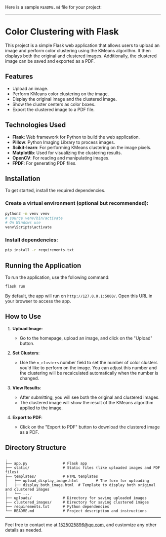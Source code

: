 Here is a sample `README.md` file for your project:

---

# Color Clustering with Flask

This project is a simple Flask web application that allows users to upload an image and perform color clustering using the KMeans algorithm. It then displays both the original and clustered images. Additionally, the clustered image can be saved and exported as a PDF.

## Features

* Upload an image.
* Perform KMeans color clustering on the image.
* Display the original image and the clustered image.
* Show the cluster centers as color boxes.
* Export the clustered image to a PDF file.

## Technologies Used

* **Flask**: Web framework for Python to build the web application.
* **Pillow**: Python Imaging Library to process images.
* **Scikit-learn**: For performing KMeans clustering on the image pixels.
* **Matplotlib**: Used for visualizing the clustering results.
* **OpenCV**: For reading and manipulating images.
* **FPDF**: For generating PDF files.

## Installation

To get started, install the required dependencies.


### Create a virtual environment (optional but recommended):

```bash
python3 -m venv venv
# source venv/bin/activate  
# On Windows use 
venv\Scripts\activate
```

### Install dependencies:

```bash
pip install -r requirements.txt
```

## Running the Application

To run the application, use the following command:

```bash
flask run
```

By default, the app will run on `http://127.0.0.1:5000/`. Open this URL in your browser to access the app.

## How to Use

1. **Upload Image**:

   * Go to the homepage, upload an image, and click on the "Upload" button.
2. **Set Clusters**:

   * Use the `n_clusters` number field to set the number of color clusters you'd like to perform on the image. You can adjust this number and the clustering will be recalculated automatically when the number is changed.
3. **View Results**:

   * After submitting, you will see both the original and clustered images.
   * The clustered image will show the result of the KMeans algorithm applied to the image.
4. **Export to PDF**:

   * Click on the "Export to PDF" button to download the clustered image as a PDF.

## Directory Structure

```
.
├── app.py                # Flask app
├── static/               # Static files (like uploaded images and PDF files)
├── templates/            # HTML templates
│   ├── upload_display_image.html        # The form for uploading
│   ├── display_both_image.html  # Template to display both original and clustered images
│   └── ...
├── uploads/              # Directory for saving uploaded images
├── clustered_images/     # Directory for saving clustered images
├── requirements.txt      # Python dependencies
└── README.md             # Project description and instructions
```


---

Feel free to contact me at 1525025896@qq.com, and customize any other details as needed.


